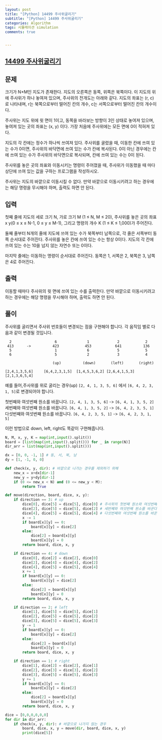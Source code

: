 ```yaml
---
layout: post
title: "[Python] 14499 주사위굴리기"
subtitle: "[Python] 14499 주사위굴리기"
categories: Algorithm
tags: 시뮬레이션 simulation
comments: true


---
```

## [14499 주사위굴리기](https://www.acmicpc.net/problem/14499)

## 문제
크기가 N×M인 지도가 존재한다. 지도의 오른쪽은 동쪽, 위쪽은 북쪽이다. 이 지도의 위에 주사위가 하나 놓여져 있으며, 주사위의 전개도는 아래와 같다. 지도의 좌표는 (r, c)로 나타내며, r는 북쪽으로부터 떨어진 칸의 개수, c는 서쪽으로부터 떨어진 칸의 개수이다.

주사위는 지도 위에 윗 면이 1이고, 동쪽을 바라보는 방향이 3인 상태로 놓여져 있으며, 놓여져 있는 곳의 좌표는 (x, y) 이다. 가장 처음에 주사위에는 모든 면에 0이 적혀져 있다.

지도의 각 칸에는 정수가 하나씩 쓰여져 있다. 주사위를 굴렸을 때, 이동한 칸에 쓰여 있는 수가 0이면, 주사위의 바닥면에 쓰여 있는 수가 칸에 복사된다. 0이 아닌 경우에는 칸에 쓰여 있는 수가 주사위의 바닥면으로 복사되며, 칸에 쓰여 있는 수는 0이 된다.

주사위를 놓은 곳의 좌표와 이동시키는 명령이 주어졌을 때, 주사위가 이동했을 때 마다 상단에 쓰여 있는 값을 구하는 프로그램을 작성하시오.

주사위는 지도의 바깥으로 이동시킬 수 없다. 만약 바깥으로 이동시키려고 하는 경우에는 해당 명령을 무시해야 하며, 출력도 하면 안 된다.



## 입력
첫째 줄에 지도의 세로 크기 N, 가로 크기 M (1 ≤ N, M ≤ 20), 주사위를 놓은 곳의 좌표 x y(0 ≤ x ≤ N-1, 0 ≤ y ≤ M-1), 그리고 명령의 개수 K (1 ≤ K ≤ 1,000)가 주어진다.

둘째 줄부터 N개의 줄에 지도에 쓰여 있는 수가 북쪽부터 남쪽으로, 각 줄은 서쪽부터 동쪽 순서대로 주어진다. 주사위를 놓은 칸에 쓰여 있는 수는 항상 0이다. 지도의 각 칸에 쓰여 있는 수는 10을 넘지 않는 자연수 또는 0이다.

마지막 줄에는 이동하는 명령이 순서대로 주어진다. 동쪽은 1, 서쪽은 2, 북쪽은 3, 남쪽은 4로 주어진다.

## 출력
이동할 때마다 주사위의 윗 면에 쓰여 있는 수를 출력한다. 만약 바깥으로 이동시키려고 하는 경우에는 해당 명령을 무시해야 하며, 출력도 하면 안 된다.

## 풀이

주사위를 굴리면서 주사위 번호들이 변경되는 점을 구현해야 합니다.
각 움직임 별로 다음과 같이 변경될 것입니다.

```
  2                    6              1             2            2
 413      ->          423            453           641          136
  5                    1              6             5            5
  6                    5              2             3            4

                      (up)          (down)       (left)       (right)

[2,4,1,3,5,6]     [6,4,2,3,1,5]  [1,4,5,3,6,2] [2,6,4,1,5,3]  [2,1,3,6,5,4]     
```

예를 들어,주사위를 위로 굴리는 경우(up)
`[2, 4, 1, 3, 5, 6]` 에서 `[6, 4, 2, 3, 1, 5]`로 변경되어야 합니다.

첫번째와 여섯번째 원소를 바꿉니다. `[2, 4, 1, 3, 5, 6]` -> `[6, 4, 1, 3, 5, 2]`
세번째와 여섯번쨰 원소를 바꿉니다. `[6, 4, 1, 3, 5, 2]` -> `[6, 4, 2, 3, 5, 1]`
다섯번째와 여섯번째 원소를 바꿉니다. `[6, 4, 2, 3, 5, 1]` -> `[6, 4, 2, 3, 1, 5]`

이런 방법으로 down, left, right도 똑같이 구현해줍니다.

```python
N, M, x, y, K = map(int,input().split())
board = [list(map(int,input().split())) for _ in range(N)]
dir_arr = list(map(int,input().split()))

dx = [0, 0, -1, 1] # 동, 서, 북, 남
dy = [1, -1, 0, 0]

def check(x, y, dir): # 바깥으로 나가는 경우를 제외하기 위해
    new_x = x+dx[dir-1]
    new_y = y+dy[dir-1]
    if (0 <= new_x < N) and (0 <= new_y < M):
        return True

def move(direction, board, dice, x, y):
    if direction == 3: # up
        dice[0], dice[5] = dice[5], dice[0] # 주사위의 첫번째 원소와 여섯번째 원소를 바꾼다
        dice[2], dice[5] = dice[5], dice[2] # 세번쨰와 여섯번째 원소를 바꾼다
        dice[4], dice[5] = dice[5], dice[4] # 다섯번째와 여섯번째 원소를 바꾼다
        x -= 1
        if board[x][y] == 0:
            board[x][y] = dice[2]
        else:
            dice[2] = board[x][y]
            board[x][y] = 0
        return board, dice, x, y

    if direction == 4: # down
        dice[0], dice[2] = dice[2], dice[0]
        dice[2], dice[4] = dice[4], dice[2]
        dice[4], dice[5] = dice[5], dice[4]
        x += 1
        if board[x][y] == 0:
            board[x][y] = dice[2]
        else:
            dice[2] = board[x][y]
            board[x][y] = 0
        return board, dice, x, y

    if direction == 2: # left
        dice[1], dice[5] = dice[5], dice[1]
        dice[2], dice[5] = dice[5], dice[2]
        dice[3], dice[5] = dice[5], dice[3]
        y -= 1
        if board[x][y] == 0:
            board[x][y] = dice[2]
        else:
            dice[2] = board[x][y]
            board[x][y] = 0
        return board, dice, x, y

    if direction == 1: # right
        dice[1], dice[2] = dice[2], dice[1]
        dice[2], dice[3] = dice[3], dice[2]
        dice[3], dice[5] = dice[5], dice[3]
        y += 1
        if board[x][y] == 0:
            board[x][y] = dice[2]
        else:
            dice[2] = board[x][y]
            board[x][y] = 0
        return board, dice, x, y

dice = [0,0,0,0,0,0]
for dir in dir_arr:
    if check(x, y, dir): # 바깥으로 나가지 않는 경우
        board, dice, x, y = move(dir, board, dice, x, y)
        print(dice[5])

```
